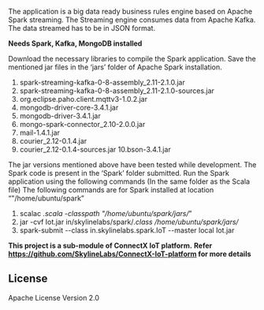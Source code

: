 The application is a big data ready business rules engine based on Apache Spark streaming.
The Streaming engine consumes data from Apache Kafka.
The data streamed has to be in JSON format.

**Needs Spark, Kafka, MongoDB installed**

Download the necessary libraries to compile the Spark application.
Save the mentioned jar files in the ‘jars’ folder of Apache Spark installation.

  1. spark-streaming-kafka-0-8-assembly_2.11-2.1.0.jar
  2. spark-streaming-kafka-0-8-assembly_2.11-2.1.0-sources.jar
  3. org.eclipse.paho.client.mqttv3-1.0.2.jar
  4. mongodb-driver-core-3.4.1.jar
  5. mongodb-driver-3.4.1.jar
  6. mongo-spark-connector_2.10-2.0.0.jar
  7. mail-1.4.1.jar
  8. courier_2.12-0.1.4.jar
  9. courier_2.12-0.1.4-sources.jar
  10.bson-3.4.1.jar


The jar versions mentioned above have been tested while development.
The Spark code is present in the ‘Spark’ folder submitted.
Run the Spark application using the following commands (In the same folder as the Scala file)
The following commands are for Spark installed at location “"/home/ubuntu/spark”

  1. scalac *.scala -classpath "/home/ubuntu/spark/jars/*”
  2. jar -cvf Iot.jar in/skylinelabs/spark/*.class /home/ubuntu/spark/jars/* 
  3. spark-submit --class in.skylinelabs.spark.IoT --master local Iot.jar


**This project is a sub-module of ConnectX IoT platform.**
**Refer https://github.com/SkylineLabs/ConnectX-IoT-platform for more details**


License
-------

Apache License Version 2.0



